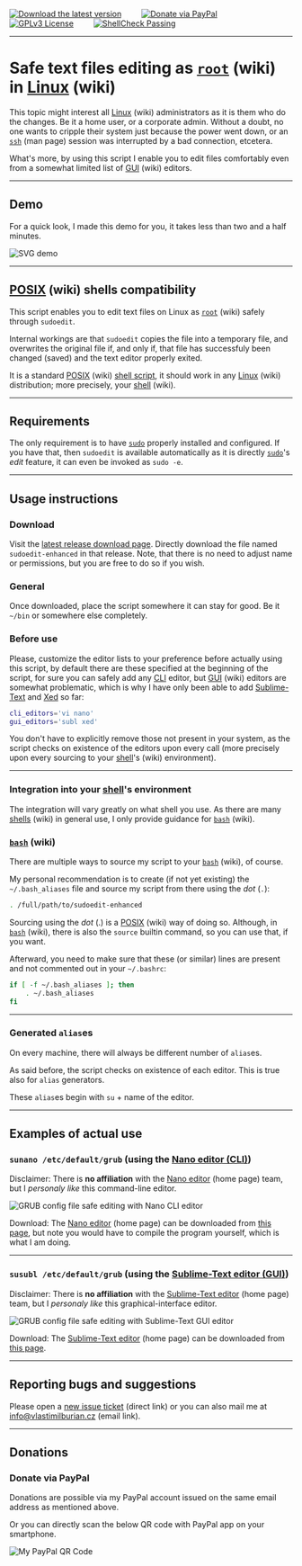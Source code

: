 [![Download the latest version](https://img.shields.io/badge/Download-Latest%20version-orange)](https://github.com/burianvlastimil/sudoedit-enhanced/releases/latest) &nbsp; &nbsp; &nbsp; &nbsp; [![Donate via PayPal](https://img.shields.io/badge/Donate%20%24-via%20PayPal-%23013088)](https://github.com/burianvlastimil/sudoedit-enhanced#donations) &nbsp; &nbsp; &nbsp; &nbsp; [![GPLv3 License](https://img.shields.io/badge/License-GPLv3-blue.svg)](https://github.com/burianvlastimil/sudoedit-enhanced/blob/master/LICENSE) &nbsp; &nbsp; &nbsp; &nbsp; [![ShellCheck Passing](https://img.shields.io/badge/ShellCheck-Passing-brightgreen)](https://github.com/burianvlastimil/sudoedit-enhanced)

***

# Safe text files editing as [`root`](https://en.wikipedia.org/wiki/Superuser#Unix_and_Unix-like) (wiki) in [Linux](https://en.wikipedia.org/wiki/Linux) (wiki)

This topic might interest all [Linux](https://en.wikipedia.org/wiki/Linux) (wiki) administrators as it is them who do the changes. Be it a home user, or a corporate admin. Without a doubt, no one wants to cripple their system just because the power went down, or an [`ssh`](https://linux.die.net/man/1/ssh) (man page) session was interrupted by a bad connection, etcetera.

What's more, by using this script I enable you to edit files comfortably even from a somewhat limited list of [GUI](https://en.wikipedia.org/wiki/Graphical_user_interface) (wiki) editors.

***

## Demo

For a quick look, I made this demo for you, it takes less than two and a half minutes.

![SVG demo](https://www.vlastimilburian.cz/github_images/sudoedit-enhanced--demo.svg)

***

## [POSIX](https://en.wikipedia.org/wiki/POSIX) (wiki) shells compatibility

This script enables you to edit text files on Linux as [`root`](https://en.wikipedia.org/wiki/Superuser#Unix_and_Unix-like) (wiki) safely through `sudoedit`.

Internal workings are that `sudoedit` copies the file into a temporary file, and overwrites the original file if, and only if, that file has successfuly been changed (saved) and the text editor properly exited.

It is a standard [POSIX](https://en.wikipedia.org/wiki/POSIX) (wiki) [shell script](https://en.wikipedia.org/wiki/Shell_script), it should work in any [Linux](https://en.wikipedia.org/wiki/Linux) (wiki) distribution; more precisely, your [shell](https://en.wikipedia.org/wiki/Unix_shell) (wiki).

***

## Requirements

The only requirement is to have [`sudo`](https://linux.die.net/man/8/sudo) properly installed and configured. If you have that, then `sudoedit` is available automatically as it is directly [`sudo`](https://linux.die.net/man/8/sudo)'s _edit_ feature, it can even be invoked as `sudo -e`.

***

## Usage instructions

### Download

Visit the [latest release download page](https://github.com/burianvlastimil/sudoedit-enhanced/releases/latest). Directly download the file named `sudoedit-enhanced` in that release. Note, that there is no need to adjust name or permissions, but you are free to do so if you wish.

### General

Once downloaded, place the script somewhere it can stay for good. Be it `~/bin` or somewhere else completely.

### Before use

Please, customize the editor lists to your preference before actually using this script, by default there are these specified at the beginning of the script, for sure you can safely add any [CLI](https://en.wikipedia.org/wiki/Command-line_interface) editor, but [GUI](https://en.wikipedia.org/wiki/Graphical_user_interface) (wiki) editors are somewhat problematic, which is why I have only been able to add [Sublime-Text](https://www.sublimetext.com/) and [Xed](https://github.com/linuxmint/xed) so far:

```bash
cli_editors='vi nano'
gui_editors='subl xed'
```

You don't have to explicitly remove those not present in your system, as the script checks on existence of the editors upon every call (more precisely upon every sourcing to your [shell](https://en.wikipedia.org/wiki/Unix_shell)'s (wiki) environment).

***

### Integration into your [shell](https://en.wikipedia.org/wiki/Unix_shell)'s environment

The integration will vary greatly on what shell you use. As there are many [shells](https://en.wikipedia.org/wiki/Unix_shell) (wiki) in general use, I only provide guidance for [`bash`](https://en.wikipedia.org/wiki/Bash_%28Unix_shell%29) (wiki).

### [`bash`](https://en.wikipedia.org/wiki/Bash_%28Unix_shell%29) (wiki)

There are multiple ways to source my script to your [`bash`](https://en.wikipedia.org/wiki/Bash_%28Unix_shell%29) (wiki), of course.

My personal recommendation is to create (if not yet existing) the `~/.bash_aliases` file and source my script from there using the _dot_ (`.`):

```bash
. /full/path/to/sudoedit-enhanced
```

Sourcing using the _dot_ (.) is a [POSIX](https://en.wikipedia.org/wiki/POSIX) (wiki) way of doing so. Although, in [`bash`](https://en.wikipedia.org/wiki/Bash_%28Unix_shell%29) (wiki), there is also the `source` builtin command, so you can use that, if you want.

Afterward, you need to make sure that these (or similar) lines are present and not commented out in your `~/.bashrc`:

```bash
if [ -f ~/.bash_aliases ]; then
    . ~/.bash_aliases
fi
```

***

### Generated `alias`es

On every machine, there will always be different number of `alias`es.

As said before, the script checks on existence of each editor. This is true also for `alias` generators.

These `alias`es begin with `su` + name of the editor.

***

## Examples of actual use

### `sunano /etc/default/grub` (using the [Nano editor (CLI)](https://www.nano-editor.org/))

Disclaimer: There is **no affiliation** with the [Nano editor](https://www.nano-editor.org/) (home page) team, but I _personaly like_ this command-line editor.

![GRUB config file safe editing with Nano CLI editor](https://www.vlastimilburian.cz/github_images/sudoedit-enhanced--nano-2021.png)

Download: The [Nano editor](https://www.nano-editor.org/) (home page) can be downloaded from [this page](https://www.nano-editor.org/download.php), but note you would have to compile the program yourself, which is what I am doing.

***

### `susubl /etc/default/grub` (using the [Sublime-Text editor (GUI)](https://www.sublimetext.com/))

Disclaimer: There is **no affiliation** with the [Sublime-Text editor](https://www.sublimetext.com/) (home page) team, but I _personaly like_ this graphical-interface editor.

![GRUB config file safe editing with Sublime-Text GUI editor](https://www.vlastimilburian.cz/github_images/sudoedit-enhanced--subl-2021.png)

Download: The [Sublime-Text editor](https://www.sublimetext.com/) (home page) can be downloaded from [this page](https://www.sublimetext.com/3).


***

## Reporting bugs and suggestions

Please open a [new issue ticket](https://github.com/burianvlastimil/sudoedit-enhanced/issues/new) (direct link) or you can also mail me at [info@vlastimilburian.cz](mailto:info@vlastimilburian.cz) (email link).

***

## Donations

### Donate via PayPal

Donations are possible via my PayPal account issued on the same email address as mentioned above.

Or you can directly scan the below QR code with PayPal app on your smartphone.

![My PayPal QR Code](https://www.vlastimilburian.cz/github_images/paypal_qrcode.png)
